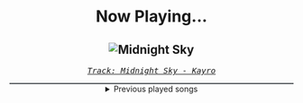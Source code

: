 <div align="center"> 
<h1>Now Playing...</h1>

![Midnight Sky](https://i.scdn.co/image/ab67616d00001e02d0313972f746d2294ecb0349)
--
_<samp><a href="https://open.spotify.com/track/0oFRLbJzx0qC7VqeICx6BP">Track: Midnight Sky - Kayro</a></samp>_

<div style="border: 1px #4B5054 solid"></div>
<details>
  <summary>
    Previous played songs
  </summary>
  <table>
    <thead>
      <tr>
        <th>
          Artist
        </th>
        <th>
          Song
        </th>
        <th>
          Link
        </th>
      </tr>
    </thead>
    <tbody>
      <tr><td>Kayro</td><td>Midnight Sky</td><td><a href="https://open.spotify.com/track/0oFRLbJzx0qC7VqeICx6BP">https://open.spotify.com/track/0oFRLbJzx0qC7VqeICx6BP</a></td></tr><tr><td>VEXED</td><td>Elite</td><td><a href="https://open.spotify.com/track/6ubpDYwMqRcrJvQygppg8e">https://open.spotify.com/track/6ubpDYwMqRcrJvQygppg8e</a></td></tr><tr><td>PINKNOISE</td><td>NEVER LAST</td><td><a href="https://open.spotify.com/track/5C5onR6qaQEGdrnpEyvxSk">https://open.spotify.com/track/5C5onR6qaQEGdrnpEyvxSk</a></td></tr><tr><td>Tethra</td><td>A Thousand Miles</td><td><a href="https://open.spotify.com/track/1cLaJGz5xkEOZem9ROxCgb">https://open.spotify.com/track/1cLaJGz5xkEOZem9ROxCgb</a></td></tr><tr><td>Andrew Baena</td><td>The Only Thing They Fear Is You</td><td><a href="https://open.spotify.com/track/3EAJNqlibLEHnCiEW152oZ">https://open.spotify.com/track/3EAJNqlibLEHnCiEW152oZ</a></td></tr><tr><td>Arkángel</td><td>Decimate</td><td><a href="https://open.spotify.com/track/6frgVYid84zvQjxMlQLhwv">https://open.spotify.com/track/6frgVYid84zvQjxMlQLhwv</a></td></tr><tr><td>Lost Society</td><td>Awake</td><td><a href="https://open.spotify.com/track/6EZK2Ir2ottEL0eMiXO47f">https://open.spotify.com/track/6EZK2Ir2ottEL0eMiXO47f</a></td></tr><tr><td>Treatheal</td><td>The Same</td><td><a href="https://open.spotify.com/track/56a6iWu3HoZsESa0ymnoqp">https://open.spotify.com/track/56a6iWu3HoZsESa0ymnoqp</a></td></tr><tr><td>We Butter The Bread With Butter</td><td>Dreh auf!</td><td><a href="https://open.spotify.com/track/3mduN26ufQQd29RcB86U8R">https://open.spotify.com/track/3mduN26ufQQd29RcB86U8R</a></td></tr><tr><td>Nekrogoblikon</td><td>This Is It</td><td><a href="https://open.spotify.com/track/6FpLFF8cOc9abIq9zRIMZu">https://open.spotify.com/track/6FpLFF8cOc9abIq9zRIMZu</a></td></tr><tr><td>Tremonti</td><td>One More Time</td><td><a href="https://open.spotify.com/track/6u7MablxICetr7EyrcdIIi">https://open.spotify.com/track/6u7MablxICetr7EyrcdIIi</a></td></tr><tr><td>As Ghosts</td><td>By The Blood</td><td><a href="https://open.spotify.com/track/6GW7Yol2of0XRFPahnEGDc">https://open.spotify.com/track/6GW7Yol2of0XRFPahnEGDc</a></td></tr><tr><td>Red Keep</td><td>Martyr</td><td><a href="https://open.spotify.com/track/1BBXwbQAMKSf0xccqemwmi">https://open.spotify.com/track/1BBXwbQAMKSf0xccqemwmi</a></td></tr><tr><td>The Sight of Impact</td><td>Carnage</td><td><a href="https://open.spotify.com/track/5FMEXG7g2uVDFWksjNHooi">https://open.spotify.com/track/5FMEXG7g2uVDFWksjNHooi</a></td></tr><tr><td>Sleep Token</td><td>Drag Me Under</td><td><a href="https://open.spotify.com/track/4nPARYEy8oSBgvVh0JcZkW">https://open.spotify.com/track/4nPARYEy8oSBgvVh0JcZkW</a></td></tr><tr><td>Sleep Token</td><td>Descending</td><td><a href="https://open.spotify.com/track/2m0fQ8Rw63mN8IB69EJGrI">https://open.spotify.com/track/2m0fQ8Rw63mN8IB69EJGrI</a></td></tr><tr><td>Sleep Token</td><td>Chokehold</td><td><a href="https://open.spotify.com/track/1Uifdytv882RtTn6Gr4xAA">https://open.spotify.com/track/1Uifdytv882RtTn6Gr4xAA</a></td></tr><tr><td>ENNA-F</td><td>Sag mir nicht dass du mich kennst</td><td><a href="https://open.spotify.com/track/5Bfq3z2BVEEIaUTgd510SQ">https://open.spotify.com/track/5Bfq3z2BVEEIaUTgd510SQ</a></td></tr><tr><td>Dope</td><td>Bitch (Alternat Version)</td><td><a href="https://open.spotify.com/track/0o9M61qv5iMlwPTyNFRsCm">https://open.spotify.com/track/0o9M61qv5iMlwPTyNFRsCm</a></td></tr><tr><td>Andy Black</td><td>We Don't Have To Dance</td><td><a href="https://open.spotify.com/track/13b32GfUIo3BV93C8KtEdj">https://open.spotify.com/track/13b32GfUIo3BV93C8KtEdj</a></td></tr>
    </tbody>
  </table>
</details>

</div>
